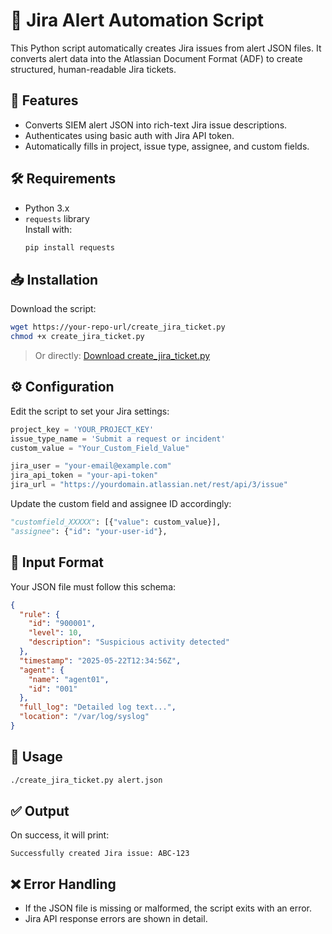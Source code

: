 
# 📘 Jira Alert Automation Script

This Python script automatically creates Jira issues from alert JSON files. It converts alert data into the Atlassian Document Format (ADF) to create structured, human-readable Jira tickets.

## 🚀 Features

- Converts SIEM alert JSON into rich-text Jira issue descriptions.
- Authenticates using basic auth with Jira API token.
- Automatically fills in project, issue type, assignee, and custom fields.

## 🛠️ Requirements

- Python 3.x
- `requests` library  
  Install with:  
  ```bash
  pip install requests
  ```

## 📥 Installation

Download the script:

```bash
wget https://your-repo-url/create_jira_ticket.py
chmod +x create_jira_ticket.py
```

> Or directly: [Download create_jira_ticket.py](create_jira_ticket.py)

## ⚙️ Configuration

Edit the script to set your Jira settings:

```python
project_key = 'YOUR_PROJECT_KEY'
issue_type_name = 'Submit a request or incident'
custom_value = "Your_Custom_Field_Value"

jira_user = "your-email@example.com"
jira_api_token = "your-api-token"
jira_url = "https://yourdomain.atlassian.net/rest/api/3/issue"
```

Update the custom field and assignee ID accordingly:

```python
"customfield_XXXXX": [{"value": custom_value}],
"assignee": {"id": "your-user-id"},
```

## 📄 Input Format

Your JSON file must follow this schema:

```json
{
  "rule": {
    "id": "900001",
    "level": 10,
    "description": "Suspicious activity detected"
  },
  "timestamp": "2025-05-22T12:34:56Z",
  "agent": {
    "name": "agent01",
    "id": "001"
  },
  "full_log": "Detailed log text...",
  "location": "/var/log/syslog"
}
```

## 🚀 Usage

```bash
./create_jira_ticket.py alert.json
```

## ✅ Output

On success, it will print:

```
Successfully created Jira issue: ABC-123
```

## ❌ Error Handling

- If the JSON file is missing or malformed, the script exits with an error.
- Jira API response errors are shown in detail.
